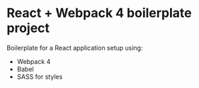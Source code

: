 # React + Webpack 4 boilerplate project

Boilerplate for a React application setup using:

* Webpack 4
* Babel
* SASS for styles